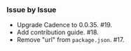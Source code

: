 ### Issue by Issue

 * Upgrade Cadence to 0.0.35. #19.
 * Add contribution guide. #18.
 * Remove "url" from `package.json`. #17.
